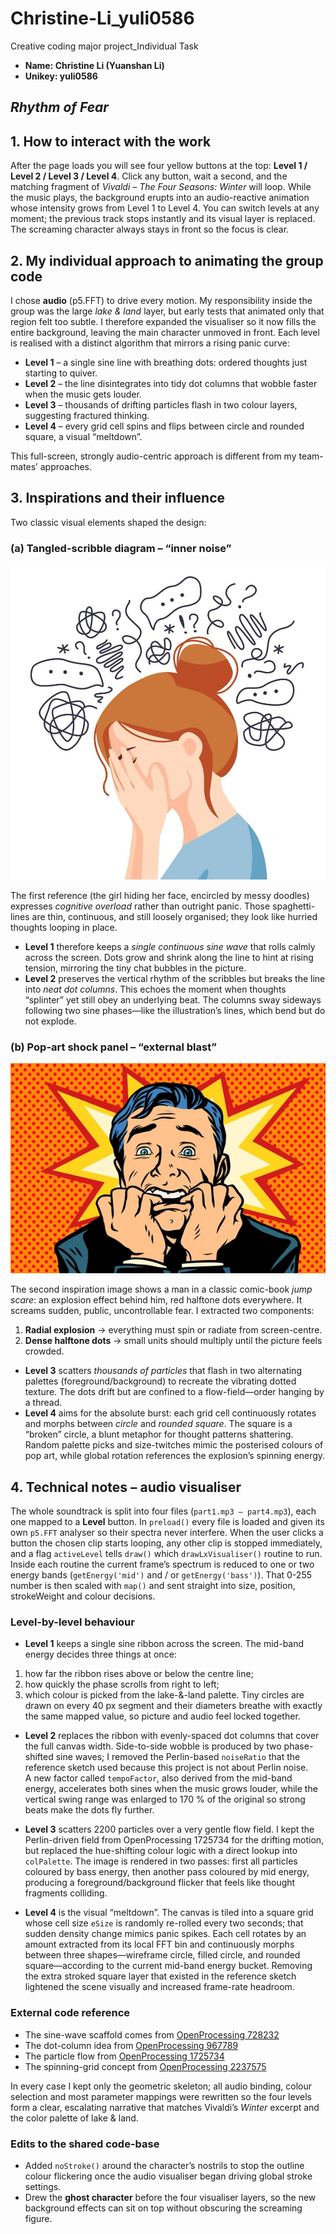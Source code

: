 # Christine-Li_yuli0586
Creative coding major project_Individual Task
* **Name: Christine Li (Yuanshan Li)**
* **Unikey: yuli0586**

## *Rhythm of Fear*

## 1. How to interact with the work
After the page loads you will see four yellow buttons at the top: **Level 1 / Level 2 / Level 3 / Level 4**.
Click any button, wait a second, and the matching fragment of *Vivaldi – The Four Seasons: Winter* will loop. While the music plays, the background erupts into an audio-reactive animation whose intensity grows from Level 1 to Level 4. You can switch levels at any moment; the previous track stops instantly and its visual layer is replaced. The screaming character always stays in front so the focus is clear.

## 2. My individual approach to animating the group code
I chose **audio** (p5.FFT) to drive every motion. My responsibility inside the group was the large *lake & land* layer, but early tests that animated only that region felt too subtle. I therefore expanded the visualiser so it now fills the entire background, leaving the main character unmoved in front. Each level is realised with a distinct algorithm that mirrors a rising panic curve:

* **Level 1** – a single sine line with breathing dots: ordered thoughts just starting to quiver.
* **Level 2** – the line disintegrates into tidy dot columns that wobble faster when the music gets louder.
* **Level 3** – thousands of drifting particles flash in two colour layers, suggesting fractured thinking.
* **Level 4** – every grid cell spins and flips between circle and rounded square, a visual “meltdown”.

This full-screen, strongly audio-centric approach is different from my team-mates’ approaches.

## 3. Inspirations and their influence
Two classic visual elements shaped the design:
### (a) Tangled-scribble diagram – “inner noise”

![Girl surrounded by messy lines](./messymind.png)

The first reference (the girl hiding her face, encircled by messy doodles) expresses *cognitive overload* rather than outright panic. Those spaghetti-lines are thin, continuous, and still loosely organised; they look like hurried thoughts looping in place.

* **Level 1** therefore keeps a *single continuous sine wave* that rolls calmly across the screen. Dots grow and shrink along the line to hint at rising tension, mirroring the tiny chat bubbles in the picture.
* **Level 2** preserves the vertical rhythm of the scribbles but breaks the line into *neat dot columns*. This echoes the moment when thoughts “splinter” yet still obey an underlying beat. The columns sway sideways following two sine phases—like the illustration’s lines, which bend but do not explode.


### (b) Pop-art shock panel – “external blast”  

![Comic–style panic explosion](./panic.png)

The second inspiration image shows a man in a classic comic-book *jump scare*: an explosion effect behind him, red halftone dots everywhere. It screams sudden, public, uncontrollable fear. I extracted two components:

1. **Radial explosion** -> everything must spin or radiate from screen-centre.
2. **Dense halftone dots** -> small units should multiply until the picture feels crowded.

* **Level 3** scatters *thousands of particles* that flash in two alternating palettes (foreground/background) to recreate the vibrating dotted texture. The dots drift but are confined to a flow-field—order hanging by a thread.
* **Level 4** aims for the absolute burst: each grid cell continuously rotates and morphs between *circle* and *rounded square*. The square is a “broken” circle, a blunt metaphor for thought patterns shattering. Random palette picks and size-twitches mimic the posterised colours of pop art, while global rotation references the explosion’s spinning energy.

## 4. Technical notes – audio visualiser  

The whole soundtrack is split into four files (`part1.mp3 – part4.mp3`), each one mapped to a **Level** button.
In `preload()` every file is loaded and given its own `p5.FFT` analyser so their spectra never interfere.
When the user clicks a button the chosen clip starts looping, any other clip is stopped immediately, and a flag `activeLevel` tells `draw()` which `drawLxVisualiser()` routine to run.
Inside each routine the current frame’s spectrum is reduced to one or two energy bands (`getEnergy('mid')` and / or `getEnergy('bass')`).
That 0-255 number is then scaled with `map()` and sent straight into size, position, strokeWeight and colour decisions.

### Level-by-level behaviour  

* **Level 1** keeps a single sine ribbon across the screen.
The mid-band energy decides three things at once:
1. how far the ribbon rises above or below the centre line;
2. how quickly the phase scrolls from right to left;
3. which colour is picked from the lake-&-land palette.
Tiny circles are drawn on every 40 px segment and their diameters breathe with exactly the same mapped value, so picture and audio feel locked together.

* **Level 2** replaces the ribbon with evenly-spaced dot columns that cover the full canvas width.
Side-to-side wobble is produced by two phase-shifted sine waves; I removed the Perlin-based `noiseRatio` that the reference sketch used because this project is not about Perlin noise.  
A new factor called `tempoFactor`, also derived from the mid-band energy, accelerates both sines when the music grows louder, while the vertical swing range was enlarged to 170 % of the original so strong beats make the dots fly further.

* **Level 3** scatters 2200 particles over a very gentle flow field.
I kept the Perlin-driven field from OpenProcessing 1725734 for the drifting motion, but replaced the hue-shifting colour logic with a direct lookup into `colPalette`.
The image is rendered in two passes: first all particles coloured by bass energy, then another pass coloured by mid energy, producing a foreground/background flicker that feels like thought fragments colliding.

* **Level 4** is the visual “meltdown”.
The canvas is tiled into a square grid whose cell size `eSize` is randomly re-rolled every two seconds; that sudden density change mimics panic spikes.
Each cell rotates by an amount extracted from its local FFT bin and continuously morphs between three shapes—wireframe circle, filled circle, and rounded square—according to the current mid-band energy bucket.
Removing the extra stroked square layer that existed in the reference sketch lightened the scene visually and increased frame-rate headroom.

### External code reference
* The sine-wave scaffold comes from [OpenProcessing 728232](https://openprocessing.org/sketch/728232)
* The dot-column idea from [OpenProcessing 967789](https://openprocessing.org/sketch/967789)
* The particle flow from [OpenProcessing 1725734](https://openprocessing.org/sketch/1725734)
* The spinning-grid concept from [OpenProcessing 2237575](https://openprocessing.org/sketch/2237575/)

In every case I kept only the geometric skeleton; all audio binding, colour selection and most parameter mappings were rewritten so the four levels form a clear, escalating narrative that matches Vivaldi’s *Winter* excerpt and the color palette of lake & land.

### Edits to the shared code-base
* Added `noStroke()` around the character’s nostrils to stop the outline colour flickering once the audio visualiser began driving global stroke settings.
* Drew the **ghost character** before the four visualiser layers, so the new background effects can sit on top without obscuring the screaming figure.